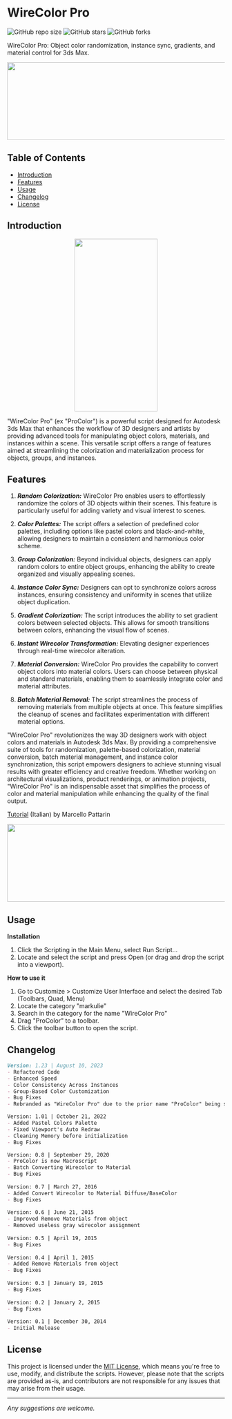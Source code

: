 # WireColor Pro

![GitHub repo size](https://img.shields.io/github/repo-size/markulie/WireColorPro)
![GitHub stars](https://img.shields.io/github/stars/markulie/WireColorPro?style=social)
![GitHub forks](https://img.shields.io/github/forks/markulie/WireColorPro?style=social)

WireColor Pro: Object color randomization, instance sync, gradients, and material control for 3ds Max.
<p align="center">
  <img width="650" height="180" src="https://github.com/markulie/WireColorPro/blob/master/WireColor_Pro_Blast.gif?raw=true">
</p>

## Table of Contents

- [Introduction](#introduction)
- [Features](#features)
- [Usage](#usage)
- [Changelog](#changelog)
- [License](#license)

## Introduction

<p align="center">
  <img width="192" height="400" src="https://raw.githubusercontent.com/markulie/WireColorPro/master/WireColor_Pro_Window.jpg">
</p>


"WireColor Pro" (ex "ProColor") is a powerful script designed for Autodesk 3ds Max that enhances the workflow of 3D designers and artists by providing advanced tools for manipulating object colors, materials, and instances within a scene. This versatile script offers a range of features aimed at streamlining the colorization and materialization process for objects, groups, and instances.

## Features

1. _**Random Colorization:**_ WireColor Pro enables users to effortlessly randomize the colors of 3D objects within their scenes. This feature is particularly useful for adding variety and visual interest to scenes.

2. _**Color Palettes:**_ The script offers a selection of predefined color palettes, including options like pastel colors and black-and-white, allowing designers to maintain a consistent and harmonious color scheme.

3. _**Group Colorization:**_ Beyond individual objects, designers can apply random colors to entire object groups, enhancing the ability to create organized and visually appealing scenes.

4. _**Instance Color Sync:**_ Designers can opt to synchronize colors across instances, ensuring consistency and uniformity in scenes that utilize object duplication.

5. _**Gradient Colorization:**_ The script introduces the ability to set gradient colors between selected objects. This allows for smooth transitions between colors, enhancing the visual flow of scenes.

6. _**Instant Wirecolor Transformation:**_ Elevating designer experiences through real-time wirecolor alteration.

7. _**Material Conversion:**_ WireColor Pro provides the capability to convert object colors into material colors. Users can choose between physical and standard materials, enabling them to seamlessly integrate color and material attributes.

8. _**Batch Material Removal:**_ The script streamlines the process of removing materials from multiple objects at once. This feature simplifies the cleanup of scenes and facilitates experimentation with different material options.

"WireColor Pro" revolutionizes the way 3D designers work with object colors and materials in Autodesk 3ds Max. By providing a comprehensive suite of tools for randomization, palette-based colorization, material conversion, batch material management, and instance color synchronization, this script empowers designers to achieve stunning visual results with greater efficiency and creative freedom. Whether working on architectural visualizations, product renderings, or animation projects, "WireColor Pro" is an indispensable asset that simplifies the process of color and material manipulation while enhancing the quality of the final output.

<a href="https://www.youtube.com/watch?v=j5dhfQ13YUk" target="-blank">Tutorial</a> (Italian) by Marcello Pattarin

<p align="center">
  <img width="650" height="180" src="https://github.com/markulie/WireColorPro/blob/master/WireColor_Pro_Gradient.jpg?raw=true">
</p>

## Usage
**Installation**
1. Click the Scripting in the Main Menu, select Run Script...
2. Locate and select the script and press Open (or drag and drop the script into a viewport).

**How to use it**
1. Go to Customize > Customize User Interface and select the desired Tab (Toolbars, Quad, Menu)
2. Locate the category "markulie"
3. Search in the category for the name "WireColor Pro"
4. Drag "ProColor" to a toolbar.
5. Click the toolbar button to open the script.



## Changelog

```md
Version: 1.23 | August 10, 2023
- Refactored Code
- Enhanced Speed
- Color Consistency Across Instances
- Group-Based Color Customization
- Bug Fixes
- Rebranded as "WireColor Pro" due to the prior name "ProColor" being somewhat perplexing.

Version: 1.01 | October 21, 2022
- Added Pastel Colors Palette  
- Fixed Viewport's Auto Redraw
- Cleaning Memory before initialization
- Bug Fixes  

Version: 0.8 | September 29, 2020
- ProColor is now Macroscript  
- Batch Converting Wirecolor to Material  
- Bug Fixes  
  
Version: 0.7 | March 27, 2016
- Added Convert Wirecolor to Material Diffuse/BaseColor
- Bug Fixes  
  
Version: 0.6 | June 21, 2015
- Improved Remove Materials from object
- Removed useless gray wirecolor assignment  
  
Version: 0.5 | April 19, 2015
- Bug Fixes  
  
Version: 0.4 | April 1, 2015
- Added Remove Materials from object
- Bug Fixes  
  
Version: 0.3 | January 19, 2015
- Bug Fixes  
  
Version: 0.2 | January 2, 2015
- Bug Fixes  
  
Version: 0.1 | December 30, 2014
- Initial Release

```

## License

This project is licensed under the [MIT License](LICENSE), which means you're free to use, modify, and distribute the scripts. However, please note that the scripts are provided as-is, and contributors are not responsible for any issues that may arise from their usage.

---

*Any suggestions are welcome.*

